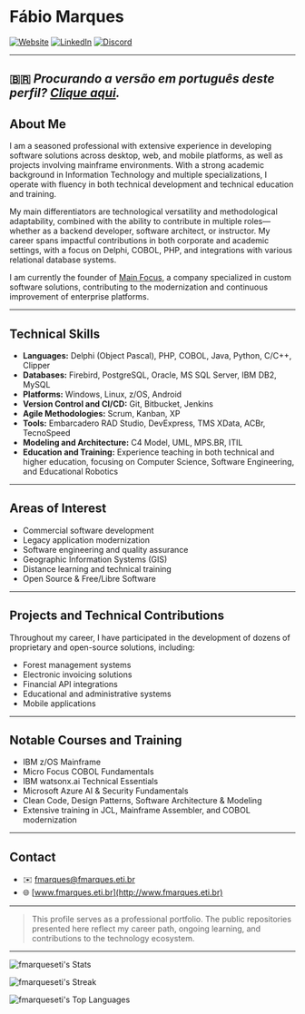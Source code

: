 # Fábio Marques

[![Website](https://img.shields.io/website?url=http://www.fmarques.eti.br)](http://www.fmarques.eti.br) [![LinkedIn](https://img.shields.io/badge/-LinkedIn-%230077B5)](https://www.linkedin.com/in/fmrqs) [![Discord](https://img.shields.io/badge/Discord-7289DA)](https://discord.com/users/userid/fmarques)

---
🇧🇷 *Procurando a versão em português deste perfil? [Clique aqui](https://github.com/fmarqueseti/fmarqueseti/blob/main/README_BR.md).*
---

## About Me

I am a seasoned professional with extensive experience in developing software solutions across desktop, web, and mobile platforms, as well as projects involving mainframe environments. With a strong academic background in Information Technology and multiple specializations, I operate with fluency in both technical development and technical education and training.

My main differentiators are technological versatility and methodological adaptability, combined with the ability to contribute in multiple roles—whether as a backend developer, software architect, or instructor. My career spans impactful contributions in both corporate and academic settings, with a focus on Delphi, COBOL, PHP, and integrations with various relational database systems.

I am currently the founder of [Main Focus](http://mainfocus.com.br), a company specialized in custom software solutions, contributing to the modernization and continuous improvement of enterprise platforms.

---

## Technical Skills

- **Languages:** Delphi (Object Pascal), PHP, COBOL, Java, Python, C/C++, Clipper  
- **Databases:** Firebird, PostgreSQL, Oracle, MS SQL Server, IBM DB2, MySQL  
- **Platforms:** Windows, Linux, z/OS, Android  
- **Version Control and CI/CD:** Git, Bitbucket, Jenkins  
- **Agile Methodologies:** Scrum, Kanban, XP  
- **Tools:** Embarcadero RAD Studio, DevExpress, TMS XData, ACBr, TecnoSpeed  
- **Modeling and Architecture:** C4 Model, UML, MPS.BR, ITIL  
- **Education and Training:** Experience teaching in both technical and higher education, focusing on Computer Science, Software Engineering, and Educational Robotics  

---

## Areas of Interest

- Commercial software development  
- Legacy application modernization  
- Software engineering and quality assurance  
- Geographic Information Systems (GIS)  
- Distance learning and technical training  
- Open Source & Free/Libre Software  

---

## Projects and Technical Contributions

Throughout my career, I have participated in the development of dozens of proprietary and open-source solutions, including:

- Forest management systems  
- Electronic invoicing solutions  
- Financial API integrations  
- Educational and administrative systems  
- Mobile applications  

---

## Notable Courses and Training

- IBM z/OS Mainframe  
- Micro Focus COBOL Fundamentals  
- IBM watsonx.ai Technical Essentials  
- Microsoft Azure AI & Security Fundamentals  
- Clean Code, Design Patterns, Software Architecture & Modeling  
- Extensive training in JCL, Mainframe Assembler, and COBOL modernization  

---

## Contact

- ✉️ fmarques@fmarques.eti.br  
- 🌐 [www.fmarques.eti.br](http://www.fmarques.eti.br)

---

> This profile serves as a professional portfolio. The public repositories presented here reflect my career path, ongoing learning, and contributions to the technology ecosystem.

---

![fmarqueseti's Stats](https://github-readme-stats.vercel.app/api?username=fmarqueseti&theme=vue-dark&show_icons=true&hide_border=true&count_private=true)

![fmarqueseti's Streak](https://github-readme-streak-stats.herokuapp.com/?user=fmarqueseti&theme=vue-dark&hide_border=true)

![fmarqueseti's Top Languages](https://github-readme-stats.vercel.app/api/top-langs/?username=fmarqueseti&theme=vue-dark&show_icons=true&hide_border=true&layout=compact)
